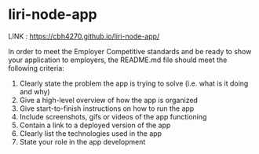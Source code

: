 # liri-node-app

LINK :  https://cbh4270.github.io/liri-node-app/


In order to meet the Employer Competitive standards and be ready to show your application to employers, the README.md file should meet the following criteria:


1.	Clearly state the problem the app is trying to solve (i.e. what is it doing and why)
2.	Give a high-level overview of how the app is organized
3.	Give start-to-finish instructions on how to run the app
4.	Include screenshots, gifs or videos of the app functioning
5.	Contain a link to a deployed version of the app
6.	Clearly list the technologies used in the app
7.	State your role in the app development

